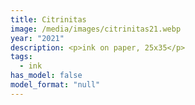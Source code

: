 ```yaml
---
title: Citrinitas
image: /media/images/citrinitas21.webp
year: "2021"
description: <p>ink on paper, 25x35</p>
tags:
  - ink
has_model: false
model_format: "null"
---
```

